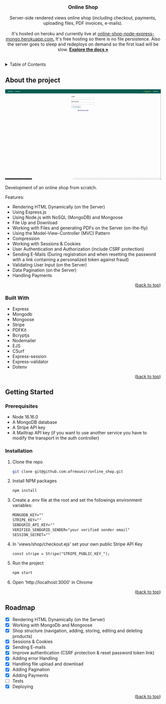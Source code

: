 <a name="readme-top"></a>

<!-- PROJECT LOGO -->
<br />
<div align="center">
  <a href="https://github.com/afrmounir/online_shop">
    <!-- <img src="public/images/logo.png" alt="Logo" width="80" height="80"> -->
  </a>

  <h3 align="center">Online Shop</h3>

  <p align="center">
    Server-side rendered views online shop (including checkout, payments, uploading files, PDF invoices, e-mails).
    <br />
    <br />
    It's hosted on heroku and currently live at <a href="https://online-shop-node-express-mongo.herokuapp.com">online-shop-node-express-mongo.herokuapp.com.</a>
    It's free hosting so there is no file persistence. Also the server goes to sleep and redeploys on demand so the first load will be slow.
    <a href="https://github.com/afrmounir/online_shop"><strong>Explore the docs »</strong></a>
    <br />
    <br />
  </p>
</div>

<!-- TABLE OF CONTENTS -->
<details>
  <summary>Table of Contents</summary>
  <ol>
    <li>
      <a href="#about-the-project">About The Project</a>
      <ul>
        <li><a href="#built-with">Built With</a></li>
      </ul>
    </li>
    <li>
      <a href="#getting-started">Getting Started</a>
      <ul>
        <li><a href="#prerequisites">Prerequisites</a></li>
        <li><a href="#installation">Installation</a></li>
      </ul>
    </li>
    <li><a href="#roadmap">Roadmap</a></li>
  </ol>
</details>

<!-- ABOUT THE PROJECT -->

## About the project

[![Product Name Screen Shot][product-screenshot]](https://example.com)

Development of an online shop from scratch.

Features:

- Rendering HTML Dynamically (on the Server)
- Using Express.js
- Using Node.js with NoSQL (MongoDB) and Mongoose
- File Up and Download
- Working with Files and generating PDFs on the Server (on-the-fly)
- Using the Model-View-Controller (MVC) Pattern
- Compression
- Working with Sessions & Cookies
- User Authentication and Authorization (include CSRF protection)
- Sending E-Mails (During registration and when resetting the password with a link containing a personalized token against fraud)
- Validating User Input (on the Server)
- Data Pagination (on the Server)
- Handling Payments

<p align="right">(<a href="#readme-top">back to top</a>)</p>

### Built With

- Express
- Mongodb
- Mongoose
- Stripe
- PDFKit
- Bcryptjs
- Nodemailer
- EJS
- CSurf
- Express-session
- Express-validator
- Dotenv

<p align="right">(<a href="#readme-top">back to top</a>)</p>

<!-- GETTING STARTED -->

## Getting Started

### Prerequisites

- Node 16.16.0
- A MongoDB database
- A Stripe API key
- A Mailtrap API key (if you want to use another service you have to modify the transport in the auth controller)

### Installation

1. Clone the repo
   ```sh
   git clone git@github.com:afrmounir/online_shop.git
   ```
2. Install NPM packages
   ```sh
   npm install
   ```
3. Create a .env file at the root and set the followings environment variables:
   ```
   MONGODB_KEY=""
   STRIPE_KEY=""
   SENDGRID_API_KEY=""
   VERIFIED_SENDGRID_SENDER="your verified sender email"
   SESSION_SECRET=""
   ```
4. In 'views/shop/checkout.ejs' set your own public Stripe API Key
   ```
   const stripe = Stripe("STRIPE_PUBLIC_KEY_");
   ```
5. Run the project
   ```sh
   npm start
   ```
6. Open 'http://localhost:3000' in Chrome

<p align="right">(<a href="#readme-top">back to top</a>)</p>


<!-- ROADMAP -->

## Roadmap

- [x] Rendering HTML Dynamically (on the Server)
- [x] Working with MongoDb and Mongoose
- [x] Shop structure (navigation, adding, storing, editing and deleting products)
- [x] Sessions & Cookies
- [x] Sending E-mails
- [x] Improve authentication (CSRF protection & reset password token link)
- [x] Adding error Handling
- [x] Handling file upload and download
- [x] Adding Pagination
- [x] Adding Payments
- [ ] Tests
- [x] Deploying

<p align="right">(<a href="#readme-top">back to top</a>)</p>



<!-- MARKDOWN LINKS & IMAGES -->
<!-- https://www.markdownguide.org/basic-syntax/#reference-style-links -->

[product-screenshot]: public/images/capture.gif

